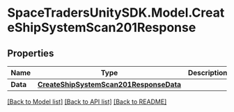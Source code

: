 # SpaceTradersUnitySDK.Model.CreateShipSystemScan201Response

## Properties

Name | Type | Description | Notes
------------ | ------------- | ------------- | -------------
**Data** | [**CreateShipSystemScan201ResponseData**](CreateShipSystemScan201ResponseData.md) |  | 

[[Back to Model list]](../README.md#documentation-for-models) [[Back to API list]](../README.md#documentation-for-api-endpoints) [[Back to README]](../README.md)

